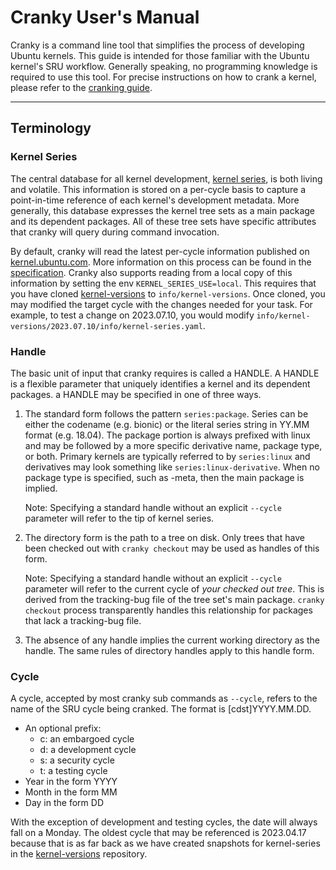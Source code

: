 # Cranky User's Manual

Cranky is a command line tool that simplifies the process of developing Ubuntu
kernels. This guide is intended for those familiar with the Ubuntu kernel's
SRU workflow. Generally speaking, no programming knowledge is required to
use this tool. For precise instructions on how to crank a kernel, please
refer to the [cranking guide][1].

---

## Terminology

### Kernel Series

The central database for all kernel development, [kernel series][2], is both living
and volatile. This information is stored on a per-cycle basis to capture a
point-in-time reference of each kernel's development metadata. More generally,
this database expresses the kernel tree sets as a main package and its
dependent packages. All of these tree sets have specific attributes that cranky
will query during command invocation.

By default, cranky will read the latest per-cycle information published on
[kernel.ubuntu.com][4]. More information on this process can be found in the
[specification][5]. Cranky also supports reading from a local copy of this
information by setting the env ``KERNEL_SERIES_USE=local``. This requires that
you have cloned [kernel-versions][3] to `info/kernel-versions`. Once cloned, 
you may modified the target cycle with the changes needed for your task. For
example, to test a change on 2023.07.10, you would modify 
`info/kernel-versions/2023.07.10/info/kernel-series.yaml`.

### Handle

The basic unit of input that cranky requires is called a HANDLE. A HANDLE is a
flexible parameter that uniquely identifies a kernel and its dependent packages.
a HANDLE may be specified in one of three ways.

1. The standard form follows the pattern `series:package`. Series can be
   either the codename (e.g. bionic) or the literal series string in YY.MM format
   (e.g. 18.04). The package portion is always prefixed with linux and may be
   followed by a more specific derivative name, package type, or both. Primary
   kernels are typically referred to by `series:linux` and derivatives may look
   something like `series:linux-derivative`. When no package type is specified,
   such as -meta, then the main package is implied.

    Note: Specifying a standard handle without an explicit `--cycle` parameter
    will refer to the tip of kernel series.

2. The directory form is the path to a tree on disk. Only trees that have been
   checked out with `cranky checkout` may be used as handles of this form.

   Note: Specifying a standard handle without an explicit `--cycle` parameter
   will refer to the current cycle of _your checked out tree_. This is derived
   from the tracking-bug file of the tree set's main package. `cranky checkout`
   process transparently handles this relationship for packages that lack a
   tracking-bug file.

3. The absence of any handle implies the current working directory
   as the handle. The same rules of directory handles apply to this handle form.

### Cycle

A cycle, accepted by most cranky sub commands as `--cycle`, refers to the name 
of the SRU cycle being cranked. The format is [cdst]YYYY.MM.DD.

- An optional prefix:
  - c: an embargoed cycle
  - d: a development cycle
  - s: a security cycle
  - t: a testing cycle
- Year in the form YYYY
- Month in the form MM
- Day in the form DD

With the exception of development and testing cycles, the date will always fall
on a Monday. The oldest cycle that may be referenced is 2023.04.17 because that
is as far back as we have created snapshots for kernel-series in the
[kernel-versions][3] repository.

[1]: ../docs/cranking-the-kernel.md
[2]: ../../info/kernel-series.yaml
[3]: http://10.131.201.69/kernel/kernel-versions
[4]: https://kernel.ubuntu.com/info/
[5]: https://docs.google.com/document/d/1a7ZBCm1l2TmZSyGWQ30Q6mY0BBLauqXkQamxqwANZ_Y/edit
